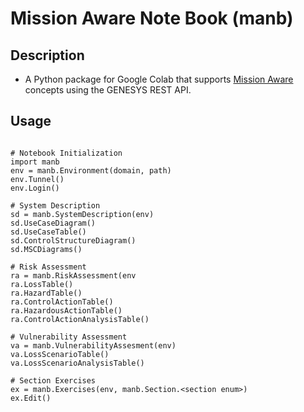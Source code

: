 # Mission Aware Note Book (manb)

## Description
* A Python package for Google Colab that supports [Mission Aware](https://mission-aware.net) concepts using the GENESYS REST API.

## Usage
```

# Notebook Initialization
import manb
env = manb.Environment(domain, path)
env.Tunnel()
env.Login()

# System Description
sd = manb.SystemDescription(env)
sd.UseCaseDiagram()
sd.UseCaseTable()
sd.ControlStructureDiagram()
sd.MSCDiagrams()

# Risk Assessment
ra = manb.RiskAssessment(env
ra.LossTable()
ra.HazardTable()
ra.ControlActionTable()
ra.HazardousActionTable()
ra.ControlActionAnalysisTable()

# Vulnerability Assessment
va = manb.VulnerabilityAssesment(env)
va.LossScenarioTable()
va.LossScenarioAnalysisTable()

# Section Exercises
ex = manb.Exercises(env, manb.Section.<section enum>)
ex.Edit()
```